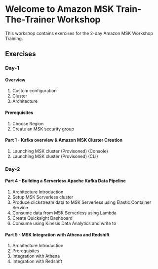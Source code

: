 # Welcome to Amazon MSK Train-The-Trainer Workshop
This workshop contains exercises for the 2-day Amazon MSK Workshop Training.

## Exercises

### Day-1

#### Overview
1. Custom configuration
2. Cluster
3. Architecture 

#### Prerequisites
1. Choose Region
2. Create an MSK security group

#### Part 1 - Kafka overview & Amazon MSK Cluster Creation
1. Launching MSK cluster (Provisoned) (Console)
2. Launching MSK cluster (Provisoned) (CLI)

### Day-2

#### Part 4 - Building a Serverless Apache Kafka Data Pipeline
1. Architecture Introduction
2. Setup MSK Serverless cluster
3. Produce clickstream data to MSK Serverless using Elastic Container Service
4. Consume data from MSK Serverless using Lambda
5. Create Quicksight Dashboard
6. Consume using Kinesis Data Analytics and write to 

#### Part 5 - MSK Integration with Athena and Redshift
1. Architecture Introduction
2. Prerequisites
3. Integration with Athena 
4. Integration with Redshift